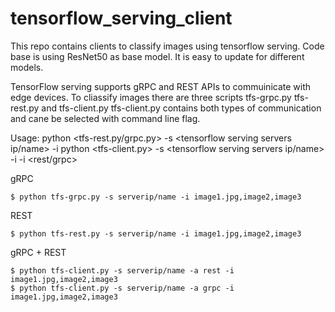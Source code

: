 # tensorflow_serving_client
This repo contains clients to classify images using tensorflow serving.
Code base is using ResNet50 as base model. It is easy to update for different models.

TensorFlow serving supports gRPC and REST APIs to commuinicate with edge devices.
To cliassify images there are three scripts tfs-grpc.py  tfs-rest.py and tfs-client.py
tfs-client.py contains both types of communication and cane be selected with command line flag.

Usage: 
python <tfs-rest.py/grpc.py> -s <tensorflow serving servers ip/name> -i <comma separated list of images>
python <tfs-client.py> -s <tensorflow serving servers ip/name> -i <comma separated list of images> -i <rest/grpc>

gRPC
```
$ python tfs-grpc.py -s serverip/name -i image1.jpg,image2,image3
```
REST
```
$ python tfs-rest.py -s serverip/name -i image1.jpg,image2,image3
```
gRPC + REST
```
$ python tfs-client.py -s serverip/name -a rest -i image1.jpg,image2,image3
$ python tfs-client.py -s serverip/name -a grpc -i image1.jpg,image2,image3
```
